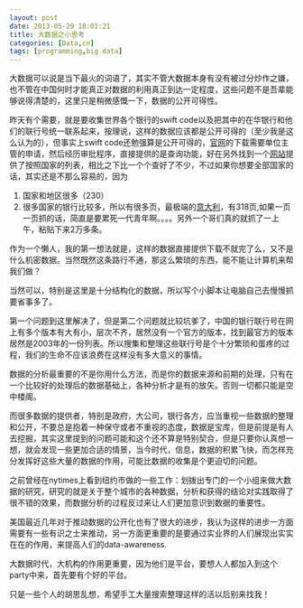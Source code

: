 ```yaml
---
layout: post
date: 2013-05-29 18:01:21
title: 大数据之小思考
categories: [Data,cn]
tags: [programming,big data]
---
```

大数据可以说是当下最火的词语了，其实不管大数据本身有没有被过分炒作之嫌，也不管在中国何时才能真正对数据的利用真正到达一定程度，这些问题不是吾辈能够说得清楚的，这里只是稍微感慨一下，数据的公开可得性。

昨天有个需要，就是要收集世界各个银行的swift code以及把其中的在华银行和他们的联行号统一联系起来，按理说，这样的数据应该都是公开可得的（至少我是这么认为的），但事实上swift code还勉强算是公开可得的，[官网][1]的下载需要单位主管的申请，然后经历审批程序，直接提供的是查询功能，好在另外找到一个[网站][2]提供了按照国家的列表，相比之下比一个个查好了不少，不过如果你想要全部国家的话，其实还是不那么容易的，因为

 1. 国家和地区很多（230）
 2. 很多国家的银行比较多，所以有很多页，最极端的[意大利][3]，有318页,如果一页一页抓的话，简直是要累死一代青年啊。。。。另外一个哥们真的就抓了一上午，粘贴下来2万多条。

作为一个懒人，我的第一想法就是，这样的数据直接提供下载不就完了么，又不是什么机密数据。当然既然这条路行不通，那这么繁琐的东西，能不能让计算机来帮我们做？

当然可以，特别是这里是十分结构化的数据，所以写个小脚本让电脑自己去慢慢抓要省事多了。

第一个问题到这里解决了，但是第二个问题就比较坑爹了，中国的银行联行号在网上有多个版本有大有小，层次不齐，居然没有一个官方的版本，找到最官方的版本居然是2003年的一份列表。所以搜集和整理这些联行号是个十分繁琐和蛋疼的过程，我们的生命不应该浪费在这样没有多大意义的事情。

数据的分析最重要的不是你用什么方法，而是你的数据来源和前期的处理，只有在一个比较好的处理后的数据基础上，各种分析才是有的放矢。否则一切都只能是空中楼阁。

而很多数据的提供者，特别是政府，大公司，银行各方，应当重视一些数据的整理和公开，不要总是抱着一种保守或者不重视的态度，数据是宝库，但是前提是有人去挖掘，其实这里提到的问题可能和这个还不算是特别契合，但是只要你认真想一想，就会发现一些更加合适的情景，当今时代，信息，数据的积累飞快，而怎样充分发挥好这些大量的数据的作用，可能比数据的收集是个更迫切的问题。

之前曾经在nytimes上看到纽约市做的一些工作：划拨出专门的一个小组来做大数据的研究，研究的就是关于整个城市的各种数据，分析和获得的结论对实践取得了很不错的效果，而数据分析的过程反过来让人们更加意识到数据的重要性。

美国最近几年对于推动数据的公开化也有了很大的进步，我认为这样的进步一方面需要有一些有识之士来推动，另一方面更重要的是要通过实业界的人们展现出实实在在的作用，来提高人们的data-awareness.

大数据时代，大机构的作用更重要，因为他们是平台，要想人人都加入到这个party中来，首先要有个好的平台。

只是一些个人的胡思乱想，希望手工大量搜索整理这样的活以后别来找我！


  [1]: http://www.swift.com
  [2]: http://www.swiftbic.com
  [3]: http://www.swiftbic.com/swift-code/country/ITALY.html